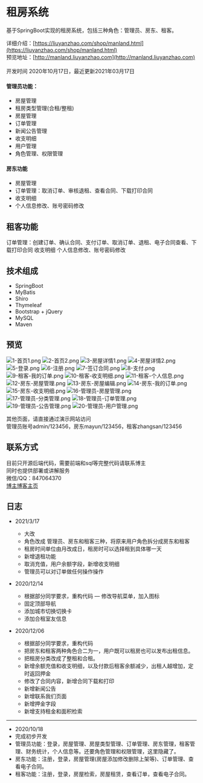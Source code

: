 # 租房系统
基于SpringBoot实现的租房系统，包括三种角色：管理员、房东、租客。


详细介绍：[https://liuyanzhao.com/shop/manland.html](https://liuyanzhao.com/shop/manland.html) <br/>
预览地址：[http://manland.liuyanzhao.com](http://manland.liuyanzhao.com)  <br/> <br/>
开发时间 2020年10月17日，最近更新2021年03月17日 <br/>


#### 管理员功能：
- 房屋管理
- 租房类型管理(合租/整租)
- 房屋管理
- 订单管理
- 新闻公告管理
- 收支明细
- 用户管理
- 角色管理、权限管理

#### 房东功能
- 房屋管理
- 订单管理：取消订单、审核退租、查看合同、下载打印合同
- 收支明细
- 个人信息修改、账号密码修改

## 租客功能
订单管理：创建订单、确认合同、支付订单、取消订单、退租、电子合同查看、下载打印合同
收支明细
个人信息修改、账号密码修改



## 技术组成
- SpringBoot
- MyBatis
- Shiro
- Thymeleaf
- Bootstrap + jQuery
- MySQL
- Maven


## 预览
![1-首页1.png](img/1-首页1.png)
![2-首页2.png](img/2-首页2.png)
![3-房屋详情1.png](img/3-房屋详情1.png)
![4-房屋详情2.png](img/4-房屋详情2.png)
![5-登录.png](img/5-登录.png)
![6-注册.png](img/6-注册.png)
![7-签订合同.png](img/7-签订合同.png)
![8-支付.png](img/8-支付.png)
![9-租客-我的订单.png](img/9-租客-我的订单.png)
![10-租客-收支明细.png](img/10-租客-收支明细.png)
![11-租客-个人信息.png](img/11-租客-个人信息.png)
![12-房东-房屋管理.png](img/12-房东-房屋管理.png)
![13-房东-房屋编辑.png](img/13-房东-房屋编辑.png)
![14-房东-我的订单.png](img/14-房东-我的订单.png)
![15-房东-收支明细.png](img/15-房东-收支明细.png)
![16-管理员-房屋管理.png](img/16-管理员-房屋管理.png)
![17-管理员-分类管理.png](img/17-管理员-分类管理.png)
![18-管理员-订单管理.png](img/18-管理员-订单管理.png)
![19-管理员-公告管理.png](img/19-管理员-公告管理.png)
![20-管理员-用户管理.png](img/20-管理员-用户管理.png)

其他页面，请直接通过演示网站访问 <br/>
管理员账号admin/123456，房东mayun/123456，租客zhangsan/123456


## 联系方式
目前只开源后端代码，需要前端和sql等完整代码请联系博主 <br/>
同时也提供部署或讲解服务  <br/>
微信/QQ：847064370 <br/>
[博主博客主页](https://liuyanzhao.com) <br/>

## 日志
- 2021/3/17
    - 大改
    - 角色改成 管理员、房东和租客三种，将原来用户角色拆分成房东和租客
    - 租房时间单位由月改成日，租房时可以选择租到具体哪一天
    - 新增退租功能
    - 取消充值，用户余额字段，新增收支明细
    - 管理员可以对订单做任何操作操作

- 2020/12/14
    - 根据部分同学要求，重构代码
    — 修改导航菜单，加入图标
    - 固定顶部导航
    - 添加城市切换切换卡
    - 添加合租室友信息
    
- 2020/12/06
    - 根据部分同学要求，重构代码
    - 把房东和租客两种角色合二为一，用户既可以租房也可以发布出租信息。 
    - 把租房分类改成了整租和合租。
    - 新增余额充值和收支明细，以及付款后租客余额减少，出租人越增加，定时返回押金
    - 修改了合同内容，新增合同下载和打印
    - 新增新闻公告
    - 新增联系我们页面
    - 新增押金字段
    - 新增支持租金和面积检索
<hr/>

- 2020/10/18
- 完成初步开发
- 管理员功能：登录，房屋管理、房屋类型管理、订单管理、房东管理，租客管理、财务统计，个人信息等。还要角色管理和权限管理，这里隐藏了。
- 房东功能：注册，登录，房屋管理(房屋添加修改删除上架等)、订单管理、查看电子合同。
- 租客功能：注册，登录，房屋检索，房屋租赁，查看订单，查看电子合同。
